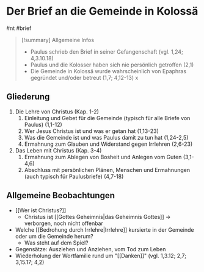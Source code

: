 # Der Brief an die Gemeinde in Kolossä

#nt #brief 

> [!summary] Allgemeine Infos
> - Paulus schrieb den Brief in seiner Gefangenschaft (vgl. 1,24; 4,3.10.18)
> - Paulus und die Kolosser haben sich nie persönlich getroffen (2,1)
> - Die Gemeinde in Kolossä wurde wahrscheinlich von Epaphras gegründet und/oder betreut (1,7; 4,12-13)
x
## Gliederung

1. Die Lehre von Christus (Kap. 1-2)
	1. Einleitung und Gebet für die Gemeinde (typisch für alle Briefe von Paulus) (1,1-12)
	2. Wer Jesus Christus ist und was er getan hat (1,13-23)
	3. Was die Gemeinde ist und was Paulus damit zu tun hat (1,24-2,5)
	4. Ermahnung zum Glauben und Widerstand gegen Irrlehren (2,6-23)
2. Das Leben mit Christus (Kap. 3-4)
	1. Ermahnung zum Ablegen von Bosheit und Anlegen vom Guten (3,1-4,6)
	2. Abschluss mit persönlichen Plänen, Menschen und Ermahnungen (auch typisch für Paulusbriefe) (4,7-18)

## Allgemeine Beobachtungen

- [[Wer ist Christus?]]
	- Christus ist [[Gottes Geheimnis|das Geheimnis Gottes]] -> verborgen, noch nicht offenbar
- Welche [[Bedrohung durch Irrlehre|Irrlehre]] kursierte in der Gemeinde oder um die Gemeinde herum?
	- Was steht auf dem Spiel?
- Gegensätze: Ausziehen und Anziehen, vom Tod zum Leben
- Wiederholung der Wortfamilie rund um "[[Danken]]" (vgl. 1,3.12; 2,7; 3,15.17; 4,2)

